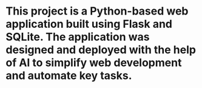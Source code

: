 # This project is a Python-based web application built using Flask and SQLite. The application was designed and deployed with the help of AI to simplify web development and automate key tasks.
